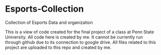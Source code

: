 # Esports-Collection
Collection of Esports Data and organization


This is a view of code created for the final project of a class at Penn State University. All code here is created by me. It cannot be currently run through github due to its connection to google drive. All files related to this project are uploaded to this repo and created by me. 
